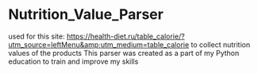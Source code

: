# Nutrition_Value_Parser
used for this site: https://health-diet.ru/table_calorie/?utm_source=leftMenu&amp;utm_medium=table_calorie 
to collect nutrition values of the products
This parser was created as a part of my Python education to train and improve my skills
